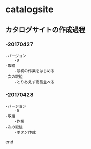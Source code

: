 # catalogsite
## カタログサイトの作成過程

### -20170427
	-バージョン
		-0
	-取組
		-最初の作業をはじめる
	-次の取組
		-とりあえず商品並べる
### -20170428
	-バージョン
		-0
	-取組
		-作業
	-次の取組
		-ボタン作成
end